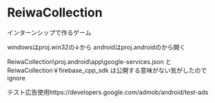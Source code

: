 # ReiwaCollection
インターンシップで作るゲーム

windowsはproj.win32の↓から
androidはproj.androidのから開く

ReiwaCollection\proj.android\app\google-services.json
と
ReiwaCollection￥firebase_cpp_sdk
は公開する意味がない気がしたのでignore

テスト広告使用https://developers.google.com/admob/android/test-ads